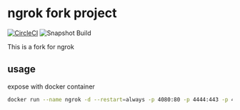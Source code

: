# ngrok fork project

[![CircleCI](https://circleci.com/gh/Soontao/ngrok-fork.svg?style=shield)](https://circleci.com/gh/Soontao/ngrok-fork)
![Snapshot Build](https://github.com/Soontao/ngrok-fork/workflows/Snapshot%20Build/badge.svg)

This is a fork for ngrok

## usage

expose with docker container

```bash
docker run --name ngrok -d --restart=always -p 4080:80 -p 4444:443 -p 4443:4443 -e DOMAIN=YOUR.HOST.DOMAIN.com theosun/ngrok-fork
```